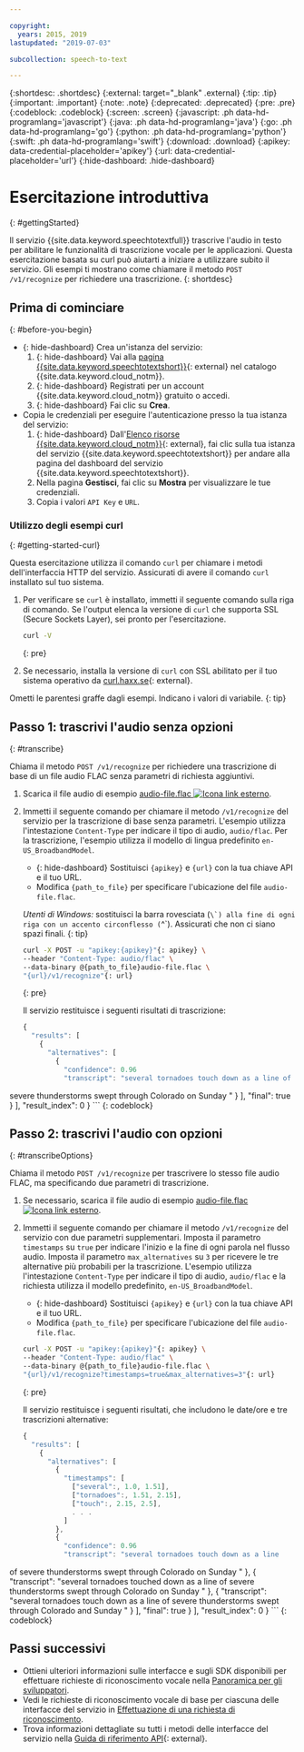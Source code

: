 ```yaml
---

copyright:
  years: 2015, 2019
lastupdated: "2019-07-03"

subcollection: speech-to-text

---
```


{:shortdesc: .shortdesc}
{:external: target="_blank" .external}
{:tip: .tip}
{:important: .important}
{:note: .note}
{:deprecated: .deprecated}
{:pre: .pre}
{:codeblock: .codeblock}
{:screen: .screen}
{:javascript: .ph data-hd-programlang='javascript'}
{:java: .ph data-hd-programlang='java'}
{:go: .ph data-hd-programlang='go'}
{:python: .ph data-hd-programlang='python'}
{:swift: .ph data-hd-programlang='swift'}
{:download: .download}
{:apikey: data-credential-placeholder='apikey'}
{:url: data-credential-placeholder='url'}
{:hide-dashboard: .hide-dashboard}

# Esercitazione introduttiva
{: #gettingStarted}

Il servizio {{site.data.keyword.speechtotextfull}} trascrive l'audio in testo per abilitare le funzionalità di trascrizione vocale per le applicazioni. Questa esercitazione basata su curl può aiutarti a iniziare a utilizzare subito il servizio. Gli esempi ti mostrano come chiamare il metodo `POST /v1/recognize` per richiedere una trascrizione.
{: shortdesc}

## Prima di cominciare
{: #before-you-begin}

- {: hide-dashboard}  Crea un'istanza del servizio:
    1.  {: hide-dashboard} Vai alla [pagina {{site.data.keyword.speechtotextshort}}](https://{DomainName}/catalog/services/speech-to-text){: external} nel catalogo {{site.data.keyword.cloud_notm}}.
    1.  {: hide-dashboard} Registrati per un account {{site.data.keyword.cloud_notm}} gratuito o accedi.
    1.  {: hide-dashboard} Fai clic su **Crea**.
-   Copia le credenziali per eseguire l'autenticazione presso la tua istanza del servizio:
    1.  {: hide-dashboard} Dall'[Elenco risorse {{site.data.keyword.cloud_notm}}](https://{DomainName}/resources){: external}, fai clic sulla tua istanza del servizio {{site.data.keyword.speechtotextshort}} per andare alla pagina del dashboard del servizio {{site.data.keyword.speechtotextshort}}.
    1.  Nella pagina **Gestisci**, fai clic su **Mostra** per visualizzare le tue credenziali.
    1.  Copia i valori `API Key` e `URL`.

### Utilizzo degli esempi curl
{: #getting-started-curl}

Questa esercitazione utilizza il comando `curl` per chiamare i metodi dell'interfaccia HTTP del servizio. Assicurati di avere il comando `curl` installato sul tuo sistema.

1.  Per verificare se `curl` è installato, immetti il seguente comando sulla riga di comando. Se l'output elenca la versione di `curl` che supporta SSL (Secure Sockets Layer), sei pronto per l'esercitazione.

    ```bash
    curl -V
    ```
    {: pre}

1.  Se necessario, installa la versione di `curl` con SSL abilitato per il tuo sistema operativo da [curl.haxx.se](https://curl.haxx.se/){: external}.

Ometti le parentesi graffe dagli esempi. Indicano i valori di variabile.
{: tip}

## Passo 1: trascrivi l'audio senza opzioni
{: #transcribe}

Chiama il metodo `POST /v1/recognize` per richiedere una trascrizione di base di un file audio FLAC senza parametri di richiesta aggiuntivi.

1.  Scarica il file audio di esempio <a target="_blank" href="https://watson-developer-cloud.github.io/doc-tutorial-downloads/speech-to-text/audio-file.flac" download="audio-file.flac">audio-file.flac <img src="../../icons/launch-glyph.svg" alt="Icona link esterno" title="Icona link esterno"></a>.
1.  Immetti il seguente comando per chiamare il metodo `/v1/recognize` del servizio per la trascrizione di base senza parametri. L'esempio utilizza l'intestazione `Content-Type` per indicare il tipo di audio, `audio/flac`. Per la trascrizione, l'esempio utilizza il modello di lingua predefinito `en-US_BroadbandModel`.
    -   {: hide-dashboard} Sostituisci `{apikey}` e `{url}` con la tua chiave API e il tuo URL.
    -   Modifica `{path_to_file}` per specificare l'ubicazione del file `audio-file.flac`.

    *Utenti di Windows:* sostituisci la barra rovesciata (``\`) alla fine di ogni riga con un accento circonflesso (``^`). Assicurati che non ci siano spazi finali.
    {: tip}

    ```bash
    curl -X POST -u "apikey:{apikey}"{: apikey} \
    --header "Content-Type: audio/flac" \
    --data-binary @{path_to_file}audio-file.flac \
    "{url}/v1/recognize"{: url}
    ```
    {: pre}

    Il servizio restituisce i seguenti risultati di trascrizione:

    ```javascript
    {
      "results": [
        {
          "alternatives": [
            {
              "confidence": 0.96
              "transcript": "several tornadoes touch down as a line of
severe thunderstorms swept through Colorado on Sunday "
            }
          ],
          "final": true
        }
      ],
      "result_index": 0
    }
    ```
    {: codeblock}

## Passo 2: trascrivi l'audio con opzioni
{: #transcribeOptions}

Chiama il metodo `POST /v1/recognize` per trascrivere lo stesso file audio FLAC, ma specificando due parametri di trascrizione.

1.  Se necessario, scarica il file audio di esempio <a target="_blank" href="https://watson-developer-cloud.github.io/doc-tutorial-downloads/speech-to-text/audio-file.flac" download="audio-file.flac">audio-file.flac <img src="../../icons/launch-glyph.svg" alt="Icona link esterno" title="Icona link esterno"></a>.
1.  Immetti il seguente comando per chiamare il metodo `/v1/recognize` del servizio con due parametri supplementari. Imposta il parametro `timestamps` su `true` per indicare l'inizio e la fine di ogni parola nel flusso audio. Imposta il parametro `max_alternatives` su `3` per ricevere le tre alternative più probabili per la trascrizione. L'esempio utilizza l'intestazione `Content-Type` per indicare il tipo di audio, `audio/flac` e la richiesta utilizza il modello predefinito, `en-US_BroadbandModel`.
    -   {: hide-dashboard} Sostituisci `{apikey}` e `{url}` con la tua chiave API e il tuo URL.
    -   Modifica `{path_to_file}` per specificare l'ubicazione del file `audio-file.flac`.

    ```bash
    curl -X POST -u "apikey:{apikey}"{: apikey} \
    --header "Content-Type: audio/flac" \
    --data-binary @{path_to_file}audio-file.flac \
    "{url}/v1/recognize?timestamps=true&max_alternatives=3"{: url}
    ```
    {: pre}

    Il servizio restituisce i seguenti risultati, che includono le date/ore e tre trascrizioni alternative:

    ```javascript
    {
      "results": [
        {
          "alternatives": [
            {
              "timestamps": [
                ["several":, 1.0, 1.51],
                ["tornadoes":, 1.51, 2.15],
                ["touch":, 2.15, 2.5],
                . . .
              ]
            },
            {
              "confidence": 0.96
              "transcript": "several tornadoes touch down as a line
of severe thunderstorms swept through Colorado on Sunday "
            },
            {
              "transcript": "several tornadoes touched down as a line of
severe thunderstorms swept through Colorado on Sunday "
            },
            {
              "transcript": "several tornadoes touch down as a line
of severe thunderstorms swept through Colorado and Sunday "
            }
          ],
          "final": true
        }
      ],
      "result_index": 0
    }
    ```
    {: codeblock}

## Passi successivi

-   Ottieni ulteriori informazioni sulle interfacce e sugli SDK disponibili per effettuare richieste di riconoscimento vocale nella [Panoramica per gli sviluppatori](/docs/services/speech-to-text?topic=speech-to-text-developerOverview).
-   Vedi le richieste di riconoscimento vocale di base per ciascuna delle interfacce del servizio in [Effettuazione di una richiesta di riconoscimento](/docs/services/speech-to-text?topic=speech-to-text-basic-request).
-   Trova informazioni dettagliate su tutti i metodi delle interfacce del servizio nella [Guida di riferimento API](https://{DomainName}/apidocs/speech-to-text){: external}.
